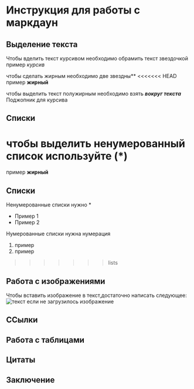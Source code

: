 # Инструкция для работы с маркдаун

## Выделение текста
 
 Чтобы вделить текст курсивом необходимо обрамить текст звездочкой
 пример *курсив*

 чтобы сделать жирным необходимо две звездны**
<<<<<<< HEAD
 пример **жирный** 

чтобы выделить текст полужирным необходимо взять  _**вокруг текста**_ Поджопник для курсива 
## Списки
чтобы выделить ненумерованный список используйте (*)
=======
 
 пример **жирный**
## Списки

Ненумерованные списки нужно * 

* Пример 1
* Пример 2 

Нумерованные списки нужна нумерация
 
1. пример
2. пример 

>>>>>>> lists
## Работа с изображениями

Чтобы вставить изображение в текст,достаточно написать следующее:
![текст если не загрузилось изображение](Kotofei.jpg)


## ССылки

## Работа с таблицами

## Цитаты

## Заключение
